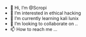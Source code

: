 - 👋 Hi, I’m @Scropi
- 👀 I’m interested in ethical hacking 
- 🌱 I’m currently learning kali lunix 
- 💞️ I’m looking to collaborate on ..
- 📫 How to reach me ...

<!---
Scropi/Scropi is a ✨ special ✨ repository because its `README.md` (this file) appears on your GitHub profile.
You can click the Preview link to take a look at your changes.
--->
